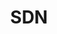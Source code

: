 ---
layout: list
title: SDN
slug: sdn
menu: true
order: 1
description: >
  Blogs about learning sdn！(●°u°●)​ 」
---